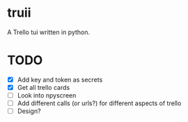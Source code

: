 # truii
A Trello tui written in python.

# TODO
- [X] Add key and token as secrets
- [X] Get all trello cards
- [ ] Look into npyscreen
- [ ] Add different calls (or urls?) for different aspects of trello 
- [ ] Design?
